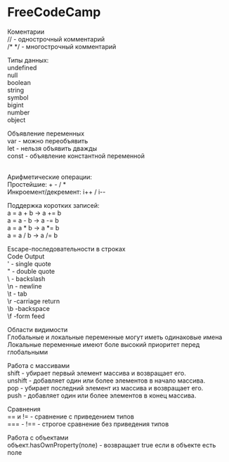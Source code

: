 # FreeCodeCamp

Коментарии<br>
// - однострочный комментарий<br>
/* */ - многострочный комментарий<br>

Типы данных:<br>
undefined<br>
null<br>
boolean<br>
string<br>
symbol<br>
bigint<br>
number<br>
object<br>

Объявление переменных<br>
var - можно переобъявить<br>
let - нельзя объявить дважды<br>
const - объявление константной переменной<br><br>

Арифметические операции:<br>
Простейшие: + - / *<br>
Инкроемент/декремент: i++ / i--<br>

Поддержка коротких записей:<br>
a = a + b  ->  a += b<br>
a = a - b  ->  a -= b<br>
a = a * b  ->  a *= b<br>
a = a / b  ->  a /= b<br>

Escape-последовательности в строках<br>
Code	Output<br>
\'	- single quote<br>
\"	- double quote<br>
\\	- backslash<br>
\n	- newline<br>
\t	- tab<br>
\r	 -carriage return<br>
\b	 -backspace<br>
\f	 -form feed<br>

Области видимости <br>
Глобальные и локальные переменные могут иметь одинаковые имена<br>
Локальные переменные имеют боле высокий приоритет перед глобальными<br>

Работа с массивами<br>
shift - убирает первый элемент массива и возвращает его.<br>
unshift - добавляет один или более элементов в начало массива.<br>
pop - убирает последний элемент из массива и возвращает его.<br>
push - добавляет один или более элементов в конец массива.<br>

Сравнения<br>
== и != - сравнение с приведением типов<br>
=== - !== - строгое сравнение без приведения типов<br>

Работа с объектами<br>
объект.hasOwnProperty(поле) - возвращает true если в объекте есть поле<br>